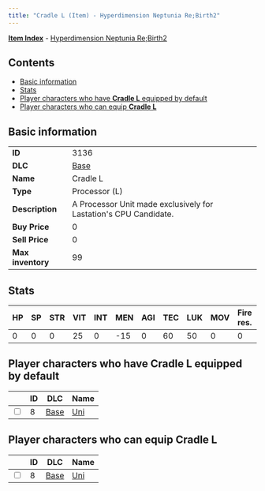 ```yaml
---
title: "Cradle L (Item) - Hyperdimension Neptunia Re;Birth2"
---
```


[**Item Index**](/neptunia/rb2/item/index.html) - [Hyperdimension Neptunia Re;Birth2](/neptunia/rb2)

## Contents

- [Basic information](#basic-information)
- [Stats](#stats)
- [Player characters who have **Cradle L** equipped by default](#player-characters-who-have-cradle-l-equipped-by-default)
- [Player characters who can equip **Cradle L**](#player-characters-who-can-equip-cradle-l)

## Basic information

|   |   |
| -- | -- |
| **ID** | 3136 |
| **DLC** | [Base](/neptunia/rb2/dlc/0-base.html) |
| **Name** | Cradle L |
| **Type** | Processor (L) |
| **Description** | A Processor Unit made exclusively for Lastation's CPU Candidate. |
| **Buy Price** | 0 |
| **Sell Price** | 0 |
| **Max inventory** | 99 |

## Stats

| HP | SP | STR | VIT | INT | MEN | AGI | TEC | LUK | MOV | Fire res. | Ice res. | Wind res. | Lightning res. |
| -- | -- | --- | --- | --- | --- | --- | --- | --- | --- | --------- | -------- | --------- | -------------- |
| 0 | 0 | 0 | 25 | 0 | -15 | 0 | 60 | 50 | 0 | 0 | 0 | 0 | 0 |

## Player characters who have **Cradle L** equipped by default

|    | ID | DLC | Name |
| -- | -- | --- | ---- |
| <input type="checkbox" id="rb2-player-0-8" class="trackbox" /> | 8 | [Base](/neptunia/rb2/dlc/0-base.html) | [Uni](/neptunia/rb2/player/0-8-uni.html) |

## Player characters who can equip **Cradle L**

|    | ID | DLC | Name |
| -- | -- | --- | ---- |
| <input type="checkbox" id="rb2-player-0-8" class="trackbox" /> | 8 | [Base](/neptunia/rb2/dlc/0-base.html) | [Uni](/neptunia/rb2/player/0-8-uni.html) |